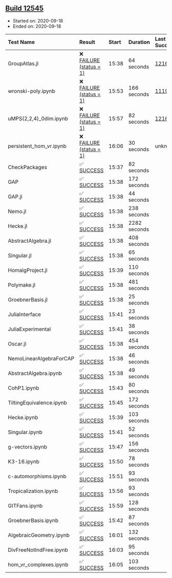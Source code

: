 ## [Build 12545](https://oscarci.mathematik.uni-kl.de/job/oscar/12545/)

* Started on: 2020-09-18
* Ended on: 2020-09-18

| Test Name    | Result | Start | Duration | Last Success | First Failure |
|:-------------|:-------|:------|:---------|:-------------|:--------------|
| GroupAtlas.jl | ❌ [FAILURE (status = 1)](https://oscarci.mathematik.uni-kl.de/job/oscar/12545/artifact/logs/build-12545/GroupAtlas.jl.log) | 15:38 | 64 seconds | [12167](https://oscarci.mathematik.uni-kl.de/job/oscar/12167/) | [12168](https://oscarci.mathematik.uni-kl.de/job/oscar/12168/) |
| wronski-poly.ipynb | ❌ [FAILURE (status = 1)](https://oscarci.mathematik.uni-kl.de/job/oscar/12545/artifact/logs/build-12545/wronski-poly.ipynb.log) | 15:53 | 166 seconds | [11192](https://oscarci.mathematik.uni-kl.de/job/oscar/11192/) | [11193](https://oscarci.mathematik.uni-kl.de/job/oscar/11193/) |
| uMPS(2,2,4)_0dim.ipynb | ❌ [FAILURE (status = 1)](https://oscarci.mathematik.uni-kl.de/job/oscar/12545/artifact/logs/build-12545/uMPS-2-2-4-_0dim.ipynb.log) | 15:57 | 82 seconds | [12167](https://oscarci.mathematik.uni-kl.de/job/oscar/12167/) | [12168](https://oscarci.mathematik.uni-kl.de/job/oscar/12168/) |
| persistent_hom_vr.ipynb | ❌ [FAILURE (status = 1)](https://oscarci.mathematik.uni-kl.de/job/oscar/12545/artifact/logs/build-12545/persistent_hom_vr.ipynb.log) | 16:06 | 30 seconds | unknown | unknown |
| CheckPackages | ✅ [SUCCESS](https://oscarci.mathematik.uni-kl.de/job/oscar/12545/artifact/logs/build-12545/CheckPackages.log) | 15:37 | 82 seconds |  |  |
| GAP | ✅ [SUCCESS](https://oscarci.mathematik.uni-kl.de/job/oscar/12545/artifact/logs/build-12545/GAP.log) | 15:38 | 172 seconds |  |  |
| GAP.jl | ✅ [SUCCESS](https://oscarci.mathematik.uni-kl.de/job/oscar/12545/artifact/logs/build-12545/GAP.jl.log) | 15:38 | 44 seconds |  |  |
| Nemo.jl | ✅ [SUCCESS](https://oscarci.mathematik.uni-kl.de/job/oscar/12545/artifact/logs/build-12545/Nemo.jl.log) | 15:38 | 238 seconds |  |  |
| Hecke.jl | ✅ [SUCCESS](https://oscarci.mathematik.uni-kl.de/job/oscar/12545/artifact/logs/build-12545/Hecke.jl.log) | 15:38 | 2282 seconds |  |  |
| AbstractAlgebra.jl | ✅ [SUCCESS](https://oscarci.mathematik.uni-kl.de/job/oscar/12545/artifact/logs/build-12545/AbstractAlgebra.jl.log) | 15:38 | 408 seconds |  |  |
| Singular.jl | ✅ [SUCCESS](https://oscarci.mathematik.uni-kl.de/job/oscar/12545/artifact/logs/build-12545/Singular.jl.log) | 15:38 | 65 seconds |  |  |
| HomalgProject.jl | ✅ [SUCCESS](https://oscarci.mathematik.uni-kl.de/job/oscar/12545/artifact/logs/build-12545/HomalgProject.jl.log) | 15:39 | 110 seconds |  |  |
| Polymake.jl | ✅ [SUCCESS](https://oscarci.mathematik.uni-kl.de/job/oscar/12545/artifact/logs/build-12545/Polymake.jl.log) | 15:38 | 481 seconds |  |  |
| GroebnerBasis.jl | ✅ [SUCCESS](https://oscarci.mathematik.uni-kl.de/job/oscar/12545/artifact/logs/build-12545/GroebnerBasis.jl.log) | 15:38 | 25 seconds |  |  |
| JuliaInterface | ✅ [SUCCESS](https://oscarci.mathematik.uni-kl.de/job/oscar/12545/artifact/logs/build-12545/JuliaInterface.log) | 15:41 | 23 seconds |  |  |
| JuliaExperimental | ✅ [SUCCESS](https://oscarci.mathematik.uni-kl.de/job/oscar/12545/artifact/logs/build-12545/JuliaExperimental.log) | 15:41 | 38 seconds |  |  |
| Oscar.jl | ✅ [SUCCESS](https://oscarci.mathematik.uni-kl.de/job/oscar/12545/artifact/logs/build-12545/Oscar.jl.log) | 15:38 | 454 seconds |  |  |
| NemoLinearAlgebraForCAP | ✅ [SUCCESS](https://oscarci.mathematik.uni-kl.de/job/oscar/12545/artifact/logs/build-12545/NemoLinearAlgebraForCAP.log) | 15:38 | 46 seconds |  |  |
| AbstractAlgebra.ipynb | ✅ [SUCCESS](https://oscarci.mathematik.uni-kl.de/job/oscar/12545/artifact/logs/build-12545/AbstractAlgebra.ipynb.log) | 15:38 | 49 seconds |  |  |
| CohP1.ipynb | ✅ [SUCCESS](https://oscarci.mathematik.uni-kl.de/job/oscar/12545/artifact/logs/build-12545/CohP1.ipynb.log) | 15:43 | 80 seconds |  |  |
| TiltingEquivalence.ipynb | ✅ [SUCCESS](https://oscarci.mathematik.uni-kl.de/job/oscar/12545/artifact/logs/build-12545/TiltingEquivalence.ipynb.log) | 15:45 | 172 seconds |  |  |
| Hecke.ipynb | ✅ [SUCCESS](https://oscarci.mathematik.uni-kl.de/job/oscar/12545/artifact/logs/build-12545/Hecke.ipynb.log) | 15:39 | 103 seconds |  |  |
| Singular.ipynb | ✅ [SUCCESS](https://oscarci.mathematik.uni-kl.de/job/oscar/12545/artifact/logs/build-12545/Singular.ipynb.log) | 15:41 | 52 seconds |  |  |
| g-vectors.ipynb | ✅ [SUCCESS](https://oscarci.mathematik.uni-kl.de/job/oscar/12545/artifact/logs/build-12545/g-vectors.ipynb.log) | 15:47 | 156 seconds |  |  |
| K3-16.ipynb | ✅ [SUCCESS](https://oscarci.mathematik.uni-kl.de/job/oscar/12545/artifact/logs/build-12545/K3-16.ipynb.log) | 15:50 | 78 seconds |  |  |
| c-automorphisms.ipynb | ✅ [SUCCESS](https://oscarci.mathematik.uni-kl.de/job/oscar/12545/artifact/logs/build-12545/c-automorphisms.ipynb.log) | 15:51 | 93 seconds |  |  |
| Tropicalization.ipynb | ✅ [SUCCESS](https://oscarci.mathematik.uni-kl.de/job/oscar/12545/artifact/logs/build-12545/Tropicalization.ipynb.log) | 15:56 | 93 seconds |  |  |
| GITFans.ipynb | ✅ [SUCCESS](https://oscarci.mathematik.uni-kl.de/job/oscar/12545/artifact/logs/build-12545/GITFans.ipynb.log) | 15:59 | 128 seconds |  |  |
| GroebnerBasis.ipynb | ✅ [SUCCESS](https://oscarci.mathematik.uni-kl.de/job/oscar/12545/artifact/logs/build-12545/GroebnerBasis.ipynb.log) | 15:42 | 87 seconds |  |  |
| AlgebraicGeometry.ipynb | ✅ [SUCCESS](https://oscarci.mathematik.uni-kl.de/job/oscar/12545/artifact/logs/build-12545/AlgebraicGeometry.ipynb.log) | 16:01 | 132 seconds |  |  |
| DivFreeNotIndFree.ipynb | ✅ [SUCCESS](https://oscarci.mathematik.uni-kl.de/job/oscar/12545/artifact/logs/build-12545/DivFreeNotIndFree.ipynb.log) | 16:03 | 95 seconds |  |  |
| hom_vr_complexes.ipynb | ✅ [SUCCESS](https://oscarci.mathematik.uni-kl.de/job/oscar/12545/artifact/logs/build-12545/hom_vr_complexes.ipynb.log) | 16:05 | 103 seconds |  |  |
